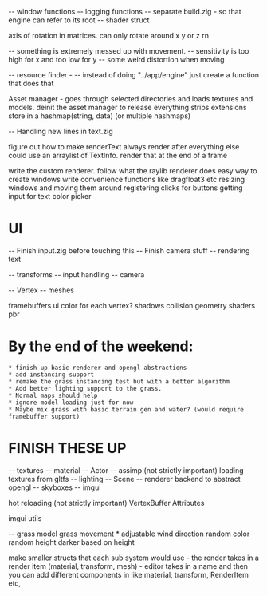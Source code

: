 -- window functions
-- logging functions
-- separate build.zig - so that engine can refer to its root
-- shader struct

axis of rotation in matrices. can only rotate around x y or z rn

-- something is extremely messed up with movement.
-- sensitivity is too high for x and too low for y
-- some weird distortion when moving


-- resource finder -
--    instead of doing "../app/engine" just create a function that does that

Asset manager - goes through selected directories and loads
textures and models. deinit the asset manager to release everything
strips extensions
store in a hashmap(string, data) (or multiple hashmaps)

-- Handling new lines in text.zig

figure out how to make renderText always render after everything else
could use an arraylist of TextInfo. render that at the end of a frame


write the custom renderer. follow what the raylib renderer does
easy way to create windows
write convenience functions like dragfloat3 etc
resizing windows and moving them around
registering clicks for buttons
getting input for text
color picker

# UI
-- Finish input.zig before touching this
-- Finish camera stuff
-- rendering text

-- transforms
-- input handling
-- camera

-- Vertex
-- meshes


framebuffers
ui
color for each vertex?
shadows
collision
geometry shaders
pbr

# By the end of the weekend:
    * finish up basic renderer and opengl abstractions
    * add instancing support
    * remake the grass instancing test but with a better algorithm
    * Add better lighting support to the grass.
    * Normal maps should help
    * ignore model loading just for now
    * Maybe mix grass with basic terrain gen and water? (would require framebuffer support)

# FINISH THESE UP
-- textures
-- material
-- Actor
-- assimp (not strictly important)
loading textures from gltfs
-- lighting
-- Scene
-- renderer backend to abstract opengl
-- skyboxes
-- imgui

hot reloading (not strictly important)
VertexBuffer Attributes

imgui utils

-- grass model
grass movement
    * adjustable wind direction
random color
random height
darker based on height


make smaller structs that each sub system would use
    - the render takes in a render item (material, transform, mesh)
    - editor takes in a name and then you can add different components 
        in like material, transform, RenderItem etc,

